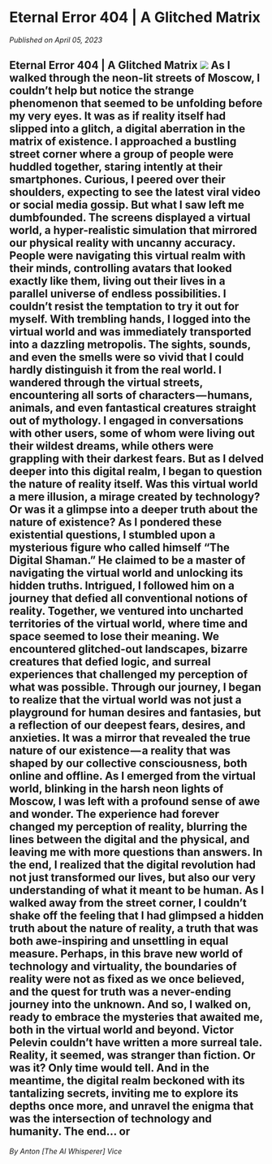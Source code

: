 # Eternal Error 404 | A Glitched Matrix

*Published on April 05, 2023*

## Eternal Error 404 | A Glitched Matrix    ![](https://cdn-images-1.medium.com/max/800/1*aDd0pmtTW9wgcuFWOwIc9w.png)    As I walked through the neon-lit streets of Moscow, I couldn’t help but notice the strange phenomenon that seemed to be unfolding before my very eyes. It was as if reality itself had slipped into a glitch, a digital aberration in the matrix of existence.    I approached a bustling street corner where a group of people were huddled together, staring intently at their smartphones. Curious, I peered over their shoulders, expecting to see the latest viral video or social media gossip. But what I saw left me dumbfounded.    The screens displayed a virtual world, a hyper-realistic simulation that mirrored our physical reality with uncanny accuracy. People were navigating this virtual realm with their minds, controlling avatars that looked exactly like them, living out their lives in a parallel universe of endless possibilities.    I couldn’t resist the temptation to try it out for myself. With trembling hands, I logged into the virtual world and was immediately transported into a dazzling metropolis. The sights, sounds, and even the smells were so vivid that I could hardly distinguish it from the real world.    I wandered through the virtual streets, encountering all sorts of characters — humans, animals, and even fantastical creatures straight out of mythology. I engaged in conversations with other users, some of whom were living out their wildest dreams, while others were grappling with their darkest fears.    But as I delved deeper into this digital realm, I began to question the nature of reality itself. Was this virtual world a mere illusion, a mirage created by technology? Or was it a glimpse into a deeper truth about the nature of existence?    As I pondered these existential questions, I stumbled upon a mysterious figure who called himself “The Digital Shaman.” He claimed to be a master of navigating the virtual world and unlocking its hidden truths. Intrigued, I followed him on a journey that defied all conventional notions of reality.    Together, we ventured into uncharted territories of the virtual world, where time and space seemed to lose their meaning. We encountered glitched-out landscapes, bizarre creatures that defied logic, and surreal experiences that challenged my perception of what was possible.    Through our journey, I began to realize that the virtual world was not just a playground for human desires and fantasies, but a reflection of our deepest fears, desires, and anxieties. It was a mirror that revealed the true nature of our existence — a reality that was shaped by our collective consciousness, both online and offline.    As I emerged from the virtual world, blinking in the harsh neon lights of Moscow, I was left with a profound sense of awe and wonder. The experience had forever changed my perception of reality, blurring the lines between the digital and the physical, and leaving me with more questions than answers.    In the end, I realized that the digital revolution had not just transformed our lives, but also our very understanding of what it meant to be human. As I walked away from the street corner, I couldn’t shake off the feeling that I had glimpsed a hidden truth about the nature of reality, a truth that was both awe-inspiring and unsettling in equal measure. Perhaps, in this brave new world of technology and virtuality, the boundaries of reality were not as fixed as we once believed, and the quest for truth was a never-ending journey into the unknown. And so, I walked on, ready to embrace the mysteries that awaited me, both in the virtual world and beyond. Victor Pelevin couldn’t have written a more surreal tale. Reality, it seemed, was stranger than fiction. Or was it? Only time would tell. And in the meantime, the digital realm beckoned with its tantalizing secrets, inviting me to explore its depths once more, and unravel the enigma that was the intersection of technology and humanity. The end… or  

*By Anton [The AI Whisperer] Vice*
